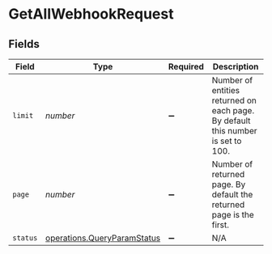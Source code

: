 # GetAllWebhookRequest


## Fields

| Field                                                                             | Type                                                                              | Required                                                                          | Description                                                                       |
| --------------------------------------------------------------------------------- | --------------------------------------------------------------------------------- | --------------------------------------------------------------------------------- | --------------------------------------------------------------------------------- |
| `limit`                                                                           | *number*                                                                          | :heavy_minus_sign:                                                                | Number of entities returned on each page. By default this number is set to 100.   |
| `page`                                                                            | *number*                                                                          | :heavy_minus_sign:                                                                | Number of returned page. By default the returned page is the first.               |
| `status`                                                                          | [operations.QueryParamStatus](../../../sdk/models/operations/queryparamstatus.md) | :heavy_minus_sign:                                                                | N/A                                                                               |